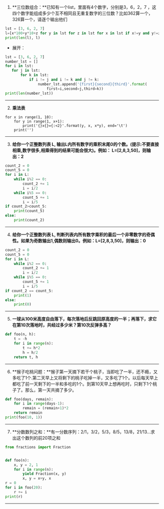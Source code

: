 1. **三位数组合：**已知有一个list，里面有4个数字，分别是3，6，2，7 ，这四个数字能组成多少个互不相同且无重复数字的三位数？比如362算一个，326算一个，请逐个输出他们

```python
lst = [3, 6, 2, 7]
l=[x*100+y*10+z for y in lst for z in lst for x in lst if x!=y and y!=z and x!=z]
print(len(l), l)
```

* 展开：

```python
lst = [3, 6, 2, 7]
number_lst = []
for i in lst:
   for j in lst:
       for k in lst:
           if i != j and i != k and j != k:
               number_lst.append('{first}{second}{third}'.format(
                   first=i,second=j,third=k))
print(len(number_lst))
```

***

2. **乘法表**

```python3
for x in range(1, 10):
    for y in range(1, x+1):
        print('{}x{}={:<2}'.format(y, x, x*y), end='\t')
    print('')
```

***

3. **给你一个正整数列表 L, 输出L内所有数字的乘积末尾0的个数。(提示:不要直接相乘,数字很多,相乘得到的结果可能会很大)。例如： L=[2,8,3,50]，则输出：2**

```python
count_2 = 0
count_5 = 0
for i in L:
    while i%2 == 0:
        count_2 += 1
        i = i/2
    while i%5 == 0:
        count_5 += 1
        i = i/5
if count_2>count_5:
    print(count_5)
else:
    print(count_2)
```

------

4. **给你一个正整数列表 L, 判断列表内所有数字乘积的最后一个非零数字的奇偶性。如果为奇数输出1,偶数则输出0。例如：L=[2,8,3,50]，则输出：0**

```python
count_2 = 0
count_5 = 0
for i in L:
    while i%2 == 0:
        count_2 += 1
        i = i/2
    while i%5 == 0:
        count_5 += 1
        i = i/5
if count_2 == count_5:
    print(1)
else:
    print(0)
```

------

5. **一球从100米高度自由落下，每次落地后反跳回原高度的一半；再落下，求它在第10次落地时，共经过多少米？第10次反弹多高？**

```python
def foo(n, h):
    t = -h
    for i in range(n):
        t += h*2
        h = h/2
    return t, h
```

------

6. **猴子吃桃问题：**猴子第一天摘下若干个桃子，当即吃了一半，还不瘾，又多吃了1个.第二天早上又将剩下的桃子吃掉一半，又多吃了1个。以后每天早上都吃了前一天剩下的一半和多吃的1个。到第10天早上想再吃时，只剩下1个桃子了。那么，第一天共摘了多少。

```python
def foo(days, remain):
    for i in range(days-1):
        remain = (remain+1)*2
    return remain
print(foo(10, 1))
```

------

7. **分数数列之和：**有一分数序列：2/1，3/2，5/3，8/5，13/8，21/13...求出这个数列的前20项之和

```python
from fractions import Fraction


def foo(n):
    x, y = 2, 1
    for i in range(n):
        yield Fraction(x, y)
        x, y = x+y, x
r = 0
for i in foo(20):
    r += i
print(r)
```

***

